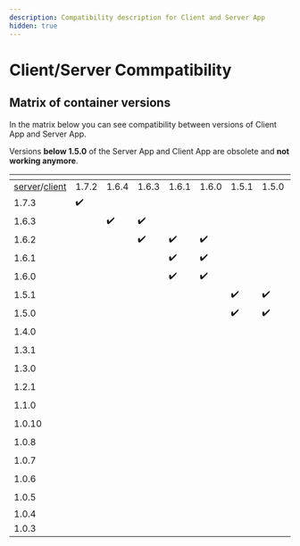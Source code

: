 ```yaml
---
description: Compatibility description for Client and Server App
hidden: true
---
```


# Client/Server Commpatibility

## Matrix of container versions

In the matrix below you can see compatibility between versions of Client App and Server App.

Versions **below 1.5.0** of the Server App and Client App are obsolete and **not working anymore**.

<table data-header-hidden><thead><tr><th width="172"></th><th></th><th></th><th></th><th></th><th></th><th></th><th></th><th></th><th></th><th></th><th></th><th></th><th></th><th></th><th></th></tr></thead><tbody><tr><td><a href="https://hub.docker.com/r/decisionrules/server">server</a>/<a href="https://hub.docker.com/r/decisionrules/client">client</a></td><td>1.7.2</td><td>1.6.4</td><td>1.6.3</td><td>1.6.1</td><td>1.6.0</td><td>1.5.1</td><td>1.5.0</td><td>1.4.0</td><td>1.2.0</td><td>1.1.3</td><td>1.1.1</td><td>1.1.0</td><td>1.0.5</td><td>1.0.3</td><td>1.0.2</td></tr><tr><td>1.7.3</td><td>✔️</td><td></td><td></td><td></td><td></td><td></td><td></td><td></td><td></td><td></td><td></td><td></td><td></td><td></td><td></td></tr><tr><td>1.6.3</td><td></td><td>✔️</td><td>✔️</td><td></td><td></td><td></td><td></td><td></td><td></td><td></td><td></td><td></td><td></td><td></td><td></td></tr><tr><td>1.6.2</td><td></td><td></td><td>✔️</td><td>✔️</td><td>✔️</td><td></td><td></td><td></td><td></td><td></td><td></td><td></td><td></td><td></td><td></td></tr><tr><td>1.6.1</td><td></td><td></td><td></td><td>✔️</td><td>✔️</td><td></td><td></td><td></td><td></td><td></td><td></td><td></td><td></td><td></td><td></td></tr><tr><td>1.6.0</td><td></td><td></td><td></td><td>✔️</td><td>✔️</td><td></td><td></td><td></td><td></td><td></td><td></td><td></td><td></td><td></td><td></td></tr><tr><td>1.5.1</td><td></td><td></td><td></td><td></td><td></td><td>✔️</td><td>✔️</td><td></td><td></td><td></td><td></td><td></td><td></td><td></td><td></td></tr><tr><td>1.5.0</td><td></td><td></td><td></td><td></td><td></td><td>✔️</td><td>✔️</td><td></td><td></td><td></td><td></td><td></td><td></td><td></td><td></td></tr><tr><td>1.4.0</td><td></td><td></td><td></td><td></td><td></td><td></td><td></td><td>✔️</td><td></td><td></td><td></td><td></td><td></td><td></td><td></td></tr><tr><td>1.3.1</td><td></td><td></td><td></td><td></td><td></td><td></td><td></td><td></td><td>✔️</td><td></td><td></td><td></td><td></td><td></td><td></td></tr><tr><td>1.3.0</td><td></td><td></td><td></td><td></td><td></td><td></td><td></td><td></td><td>✔️</td><td></td><td></td><td></td><td></td><td></td><td></td></tr><tr><td>1.2.1</td><td></td><td></td><td></td><td></td><td></td><td></td><td></td><td></td><td></td><td>✔️</td><td>✔️</td><td></td><td></td><td></td><td></td></tr><tr><td>1.1.0</td><td></td><td></td><td></td><td></td><td></td><td></td><td></td><td></td><td></td><td></td><td>✔️</td><td>✔️</td><td></td><td></td><td></td></tr><tr><td>1.0.10</td><td></td><td></td><td></td><td></td><td></td><td></td><td></td><td></td><td></td><td></td><td></td><td></td><td>✔️</td><td></td><td></td></tr><tr><td>1.0.8</td><td></td><td></td><td></td><td></td><td></td><td></td><td></td><td></td><td></td><td></td><td></td><td></td><td></td><td>✔️</td><td>✔️</td></tr><tr><td>1.0.7</td><td></td><td></td><td></td><td></td><td></td><td></td><td></td><td></td><td></td><td></td><td></td><td></td><td></td><td>✔️</td><td>✔️</td></tr><tr><td>1.0.6</td><td></td><td></td><td></td><td></td><td></td><td></td><td></td><td></td><td></td><td></td><td></td><td></td><td></td><td>✔️</td><td>✔️</td></tr><tr><td>1.0.5</td><td></td><td></td><td></td><td></td><td></td><td></td><td></td><td></td><td></td><td></td><td></td><td></td><td></td><td>✔️</td><td>✔️</td></tr><tr><td>1.0.4</td><td></td><td></td><td></td><td></td><td></td><td></td><td></td><td></td><td></td><td></td><td></td><td></td><td></td><td></td><td></td></tr><tr><td>1.0.3</td><td></td><td></td><td></td><td></td><td></td><td></td><td></td><td></td><td></td><td></td><td></td><td></td><td></td><td></td><td></td></tr></tbody></table>
